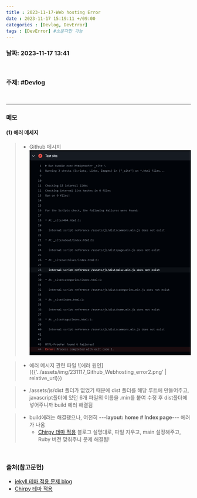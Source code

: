 ```yaml
---
title : 2023-11-17-Web hosting Error
date : 2023-11-17 15:19:11 +/09:00
categories : [Devlog, DevError]
tags : [DevError] #소문자만 가능
---
```


### 날짜: 2023-11-17 13:41
&nbsp;

### 주제: #Devlog 

&nbsp;

----

### 메모

#### (1) 에러 메세지
> - Github 메시지
> ![에러 원인](../assets/img/231117_Github_Webhosting_error1.png)


> - 에러 메시지 관련 파일
> ![에러 원인]({{'../assets/img/231117_Github_Webhosting_error2.png' | relative_url}})


> - /assets/js/dist 폴더가 없었기 때문에 dist 폴더를 해당 루트에 만들어주고, javascript폴더에 있던 6개 파일의 이름을 .min를 붙여 수정 후 dist폴더에 넣어주니까 build 에러 해결됨

> - build에러는 해결됐으나, 여전히 **---layout: home # Index page---** 에러가 나옴
> 	- [Chirpy 테마 적용](https://velog.io/@hashnsalt/Github-Blog-%EB%A7%8C%EB%93%A4%EA%B8%B0-2) 블로그 설명대로, 파일 지우고, main 설정해주고, Ruby 버전 맞춰주니 문제 해결됨!

&nbsp;

### 출처(참고문헌)
* [jekyll 테마 적용 문제 blog](https://velog.io/@lzlko/github-%EB%B8%94%EB%A1%9C%EA%B7%B8)
* [Chirpy 테마 적용](https://velog.io/@hashnsalt/Github-Blog-%EB%A7%8C%EB%93%A4%EA%B8%B0-2)

&nbsp;







